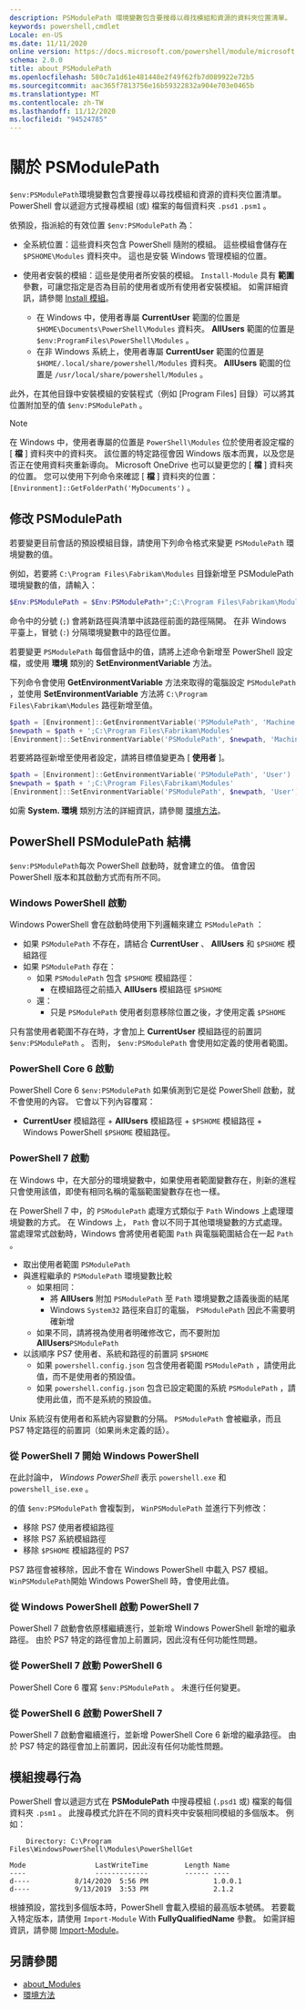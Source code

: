 ```yaml
---
description: PSModulePath 環境變數包含要搜尋以尋找模組和資源的資料夾位置清單。
keywords: powershell,cmdlet
Locale: en-US
ms.date: 11/11/2020
online version: https://docs.microsoft.com/powershell/module/microsoft.powershell.core/about/about_PSModulePath?view=powershell-7.1&WT.mc_id=ps-gethelp
schema: 2.0.0
title: about_PSModulePath
ms.openlocfilehash: 580c7a1d61e481448e2f49f62fb7d089922e72b5
ms.sourcegitcommit: aac365f7813756e16b59322832a904e703e0465b
ms.translationtype: MT
ms.contentlocale: zh-TW
ms.lasthandoff: 11/12/2020
ms.locfileid: "94524785"
---
```

# <a name="about-psmodulepath"></a>關於 PSModulePath

`$env:PSModulePath`環境變數包含要搜尋以尋找模組和資源的資料夾位置清單。 PowerShell 會以遞迴方式搜尋模組 (或) 檔案的每個資料夾 `.psd1` `.psm1` 。

依預設，指派給的有效位置 `$env:PSModulePath` 為：

- 全系統位置：這些資料夾包含 PowerShell 隨附的模組。 這些模組會儲存在 `$PSHOME\Modules` 資料夾中。 這也是安裝 Windows 管理模組的位置。

- 使用者安裝的模組：這些是使用者所安裝的模組。
  `Install-Module` 具有 **範圍** 參數，可讓您指定是否為目前的使用者或所有使用者安裝模組。 如需詳細資訊，請參閱 [Install 模組](xref:PowerShellGet.Install-Module)。

  - 在 Windows 中，使用者專屬 **CurrentUser** 範圍的位置是 `$HOME\Documents\PowerShell\Modules` 資料夾。 **AllUsers** 範圍的位置是 `$env:ProgramFiles\PowerShell\Modules` 。
  - 在非 Windows 系統上，使用者專屬 **CurrentUser** 範圍的位置是 `$HOME/.local/share/powershell/Modules` 資料夾。 **AllUsers** 範圍的位置是 `/usr/local/share/powershell/Modules` 。

此外，在其他目錄中安裝模組的安裝程式（例如 [Program Files] 目錄）可以將其位置附加至的值 `$env:PSModulePath` 。

> [!NOTE]
> 在 Windows 中，使用者專屬的位置是 `PowerShell\Modules` 位於使用者設定檔的 [ **檔** ] 資料夾中的資料夾。 該位置的特定路徑會因 Windows 版本而異，以及您是否正在使用資料夾重新導向。 Microsoft OneDrive 也可以變更您的 [ **檔** ] 資料夾的位置。 您可以使用下列命令來確認 [ **檔** ] 資料夾的位置： `[Environment]::GetFolderPath('MyDocuments')` 。

## <a name="modifying-psmodulepath"></a>修改 PSModulePath

若要變更目前會話的預設模組目錄，請使用下列命令格式來變更 `PSModulePath` 環境變數的值。

例如，若要將 `C:\Program Files\Fabrikam\Modules` 目錄新增至 PSModulePath 環境變數的值，請輸入：

```powershell
$Env:PSModulePath = $Env:PSModulePath+";C:\Program Files\Fabrikam\Modules"
```

命令中的分號 (`;`) 會將新路徑與清單中該路徑前面的路徑隔開。 在非 Windows 平臺上，冒號 (`:`) 分隔環境變數中的路徑位置。

若要變更 `PSModulePath` 每個會話中的值，請將上述命令新增至 PowerShell 設定檔，或使用 **環境** 類別的 **SetEnvironmentVariable** 方法。

下列命令會使用 **GetEnvironmentVariable** 方法來取得的電腦設定 `PSModulePath` ，並使用 **SetEnvironmentVariable** 方法將 `C:\Program Files\Fabrikam\Modules` 路徑新增至值。

```powershell
$path = [Environment]::GetEnvironmentVariable('PSModulePath', 'Machine')
$newpath = $path + ';C:\Program Files\Fabrikam\Modules'
[Environment]::SetEnvironmentVariable('PSModulePath', $newpath, 'Machine')
```

若要將路徑新增至使用者設定，請將目標值變更為 [ **使用者** ]。

```powershell
$path = [Environment]::GetEnvironmentVariable('PSModulePath', 'User')
$newpath = $path + ';C:\Program Files\Fabrikam\Modules'
[Environment]::SetEnvironmentVariable('PSModulePath', $newpath, 'User')
```

如需 **System. 環境** 類別方法的詳細資訊，請參閱 [環境方法](/dotnet/api/system.environment)。

## <a name="powershell-psmodulepath-construction"></a>PowerShell PSModulePath 結構

`$env:PSModulePath`每次 PowerShell 啟動時，就會建立的值。
值會因 PowerShell 版本和其啟動方式而有所不同。

### <a name="windows-powershell-startup"></a>Windows PowerShell 啟動

Windows PowerShell 會在啟動時使用下列邏輯來建立 `PSModulePath` ：

- 如果 `PSModulePath` 不存在，請結合 **CurrentUser** 、 **AllUsers** 和 `$PSHOME` 模組路徑
- 如果 `PSModulePath` 存在：
  - 如果 `PSModulePath` 包含 `$PSHOME` 模組路徑：
    - 在模組路徑之前插入 **AllUsers** 模組路徑 `$PSHOME`
  - 還：
    - 只是 `PSModulePath` 使用者刻意移除位置之後，才使用定義 `$PSHOME`

只有當使用者範圍不存在時，才會加上 **CurrentUser** 模組路徑的前置詞 `$env:PSModulePath` 。 否則， `$env:PSModulePath` 會使用如定義的使用者範圍。

### <a name="powershell-core-6-startup"></a>PowerShell Core 6 啟動

PowerShell Core 6 `$env:PSModulePath` 如果偵測到它是從 PowerShell 啟動，就不會使用的內容。 它會以下列內容覆寫：

- **CurrentUser** 模組路徑 + **AllUsers** 模組路徑 + `$PSHOME` 模組路徑 + Windows PowerShell `$PSHOME` 模組路徑。

### <a name="powershell-7-startup"></a>PowerShell 7 啟動

在 Windows 中，在大部分的環境變數中，如果使用者範圍變數存在，則新的進程只會使用該值，即使有相同名稱的電腦範圍變數存在也一樣。

在 PowerShell 7 中，的 `PSModulePath` 處理方式類似于 `Path` Windows 上處理環境變數的方式。 在 Windows 上， `Path` 會以不同于其他環境變數的方式處理。 當處理常式啟動時，Windows 會將使用者範圍 `Path` 與電腦範圍結合在一起 `Path` 。

- 取出使用者範圍 `PSModulePath`
- 與進程繼承的 `PSModulePath` 環境變數比較
  - 如果相同：
    - 將 **AllUsers** 附加 `PSModulePath` 至 `Path` 環境變數之語義後面的結尾
    - Windows `System32` 路徑來自訂的電腦， `PSModulePath` 因此不需要明確新增
  - 如果不同，請將視為使用者明確修改它，而不要附加 **AllUsers**`PSModulePath`
- 以該順序 PS7 使用者、系統和路徑的前置詞 `$PSHOME`
  - 如果 `powershell.config.json` 包含使用者範圍 `PSModulePath` ，請使用此值，而不是使用者的預設值。
  - 如果 `powershell.config.json` 包含已設定範圍的系統 `PSModulePath` ，請使用此值，而不是系統的預設值。

Unix 系統沒有使用者和系統內容變數的分隔。
`PSModulePath` 會被繼承，而且 PS7 特定路徑的前置詞（如果尚未定義的話）。

### <a name="starting-windows-powershell-from-powershell-7"></a>從 PowerShell 7 開始 Windows PowerShell

在此討論中， _Windows PowerShell_ 表示 `powershell.exe` 和 `powershell_ise.exe` 。

的值 `$env:PSModulePath` 會複製到， `WinPSModulePath` 並進行下列修改：

- 移除 PS7 使用者模組路徑
- 移除 PS7 系統模組路徑
- 移除 `$PSHOME` 模組路徑的 PS7

PS7 路徑會被移除，因此不會在 Windows PowerShell 中載入 PS7 模組。 `WinPSModulePath`開始 Windows PowerShell 時，會使用此值。

### <a name="starting-powershell-7-from-windows-powershell"></a>從 Windows PowerShell 啟動 PowerShell 7

PowerShell 7 啟動會依原樣繼續進行，並新增 Windows PowerShell 新增的繼承路徑。 由於 PS7 特定的路徑會加上前置詞，因此沒有任何功能性問題。

### <a name="starting-powershell-6-from-powershell-7"></a>從 PowerShell 7 啟動 PowerShell 6

PowerShell Core 6 覆寫 `$env:PSModulePath` 。 未進行任何變更。

### <a name="starting-powershell-7-from-powershell-6"></a>從 PowerShell 6 啟動 PowerShell 7

PowerShell 7 啟動會繼續進行，並新增 PowerShell Core 6 新增的繼承路徑。 由於 PS7 特定的路徑會加上前置詞，因此沒有任何功能性問題。

## <a name="module-search-behavior"></a>模組搜尋行為

PowerShell 會以遞迴方式在 **PSModulePath** 中搜尋模組 (`.psd1` 或) 檔案的每個資料夾 `.psm1` 。 此搜尋模式允許在不同的資料夾中安裝相同模組的多個版本。 例如：

```Output
    Directory: C:\Program Files\WindowsPowerShell\Modules\PowerShellGet

Mode                 LastWriteTime         Length Name
----                 -------------         ------ ----
d----           8/14/2020  5:56 PM                1.0.0.1
d----           9/13/2019  3:53 PM                2.1.2
```

根據預設，當找到多個版本時，PowerShell 會載入模組的最高版本號碼。 若要載入特定版本，請使用 `Import-Module` With **FullyQualifiedName** 參數。 如需詳細資訊，請參閱 [Import-Module](xref:Microsoft.PowerShell.Core.Import-Module)。

## <a name="see-also"></a>另請參閱

- [about_Modules](about_Modules.md)
- [環境方法](/dotnet/api/system.environment)
